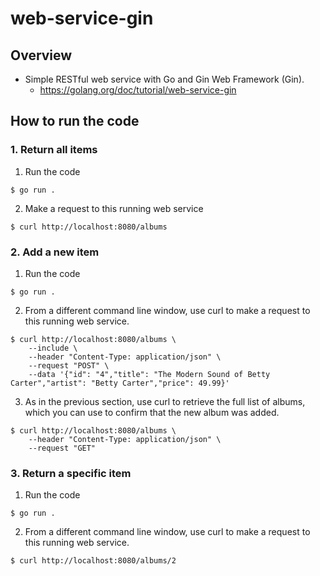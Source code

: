 # web-service-gin

## Overview
- Simple RESTful web service with Go and Gin Web Framework (Gin).
    - https://golang.org/doc/tutorial/web-service-gin

## How to run the code
### 1. Return all items
1. Run the code
```
$ go run .
```

2. Make a request to this running web service
```
$ curl http://localhost:8080/albums
```

### 2. Add a new item
1. Run the code
```
$ go run .
```

2. From a different command line window, use curl to make a request to this running web service.
```
$ curl http://localhost:8080/albums \
    --include \
    --header "Content-Type: application/json" \
    --request "POST" \
    --data '{"id": "4","title": "The Modern Sound of Betty Carter","artist": "Betty Carter","price": 49.99}'
```

3. As in the previous section, use curl to retrieve the full list of albums, which you can use to confirm that the new album was added.
```
$ curl http://localhost:8080/albums \
    --header "Content-Type: application/json" \
    --request "GET"
```

### 3. Return a specific item
1. Run the code
```
$ go run .
```

2. From a different command line window, use curl to make a request to this running web service.
```
$ curl http://localhost:8080/albums/2
```